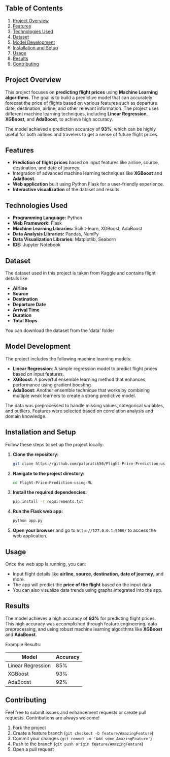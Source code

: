## Table of Contents
1. [Project Overview](#project-overview)
2. [Features](#features)
3. [Technologies Used](#technologies-used)
4. [Dataset](#dataset)
5. [Model Development](#model-development)
6. [Installation and Setup](#installation-and-setup)
7. [Usage](#usage)
8. [Results](#results)
9. [Contributing](#contributing)

## Project Overview

This project focuses on **predicting flight prices** using **Machine Learning algorithms**. The goal is to build a predictive model that can accurately forecast the price of flights based on various features such as departure date, destination, airline, and other relevant information. The project uses different machine learning techniques, including **Linear Regression**, **XGBoost**, and **AdaBoost**, to achieve high accuracy.

The model achieved a prediction accuracy of **93%**, which can be highly useful for both airlines and travelers to get a sense of future flight prices.

## Features

- **Prediction of flight prices** based on input features like airline, source, destination, and date of journey.
- Integration of advanced machine learning techniques like **XGBoost** and **AdaBoost**.
- **Web application** built using Python Flask for a user-friendly experience.
- **Interactive visualization** of the dataset and results.

## Technologies Used

- **Programming Language:** Python
- **Web Framework:** Flask
- **Machine Learning Libraries:** Scikit-learn, XGBoost, AdaBoost
- **Data Analysis Libraries:** Pandas, NumPy
- **Data Visualization Libraries:** Matplotlib, Seaborn
- **IDE:** Jupyter Notebook

## Dataset

The dataset used in this project is taken from Kaggle and contains flight details like:

- **Airline**
- **Source**
- **Destination**
- **Departure Date**
- **Arrival Time**
- **Duration**
- **Total Stops**

You can download the dataset from the 'data' folder

## Model Development

The project includes the following machine learning models:

- **Linear Regression**: A simple regression model to predict flight prices based on input features.
- **XGBoost**: A powerful ensemble learning method that enhances performance using gradient boosting.
- **AdaBoost**: Another ensemble technique that works by combining multiple weak learners to create a strong predictive model.

The data was preprocessed to handle missing values, categorical variables, and outliers. Features were selected based on correlation analysis and domain knowledge.

## Installation and Setup

Follow these steps to set up the project locally:

1. **Clone the repository:**
    ```bash
    git clone https://github.com/palpratik56/Flight-Price-Prediction-using-ML.git
    ```
2. **Navigate to the project directory:**
    ```bash
    cd Flight-Price-Prediction-using-ML
    ```
3. **Install the required dependencies:**
    ```bash
    pip install -r requirements.txt
    ```
4. **Run the Flask web app:**
    ```bash
    python app.py
    ```
5. **Open your browser** and go to `http://127.0.0.1:5000/` to access the web application.

## Usage

Once the web app is running, you can:

- Input flight details like **airline**, **source**, **destination**, **date of journey**, and more.
- The app will predict the **price of the flight** based on the input data.
- You can also visualize data trends using graphs integrated into the app.

## Results

The model achieves a high accuracy of **93%** for predicting flight prices. This high accuracy was accomplished through feature engineering, data preprocessing, and using robust machine learning algorithms like **XGBoost** and **AdaBoost**.

Example Results:

| Model           | Accuracy |
|-----------------|----------|
| Linear Regression | 85%      |
| XGBoost         | 93%      |
| AdaBoost        | 92%      |

## Contributing

Feel free to submit issues and enhancement requests or create pull requests. Contributions are always welcome!

1. Fork the project
2. Create a feature branch (`git checkout -b feature/AmazingFeature`)
3. Commit your changes (`git commit -m 'Add some AmazingFeature'`)
4. Push to the branch (`git push origin feature/AmazingFeature`)
5. Open a pull request
